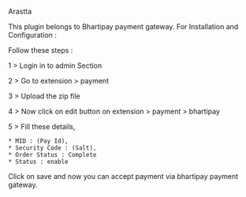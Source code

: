 Arastta

This plugin belongs to Bhartipay payment gateway.
For Installation and Configuration :

Follow these steps :

1 > Login in to admin Section

2 > Go to extension > payment

3 > Upload the zip file

4 > Now click on edit button on extension > payment > bhartipay

5 > Fill these details,

    * MID : (Pay Id),
    * Security Code : (Salt),
    * Order Status : Complete
    * Status : enable

 Click on save and now you can accept payment via bhartipay payment gateway.
